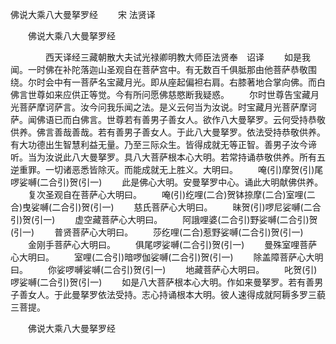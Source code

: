   佛说大乘八大曼拏罗经
　　宋 法贤译




　　佛说大乘八大曼拏罗经

　　　　西天译经三藏朝散大夫试光禄卿明教大师臣法贤奉　诏译
　　如是我闻。一时佛在补陀落迦山圣观自在菩萨宫中。有无数百千俱胝那由他菩萨恭敬围绕。尔时会中有一菩萨名宝藏月光。即从座起偏袒右肩。右膝著地合掌向佛。而白佛言世尊如来应供正等觉。今有所问愿佛慈愍断我疑惑。
　　尔时世尊告宝藏月光菩萨摩诃萨言。汝今问我乐闻之法。是义云何当为汝说。时宝藏月光菩萨摩诃萨。闻佛语已而白佛言。世尊若有善男子善女人。欲作八大曼拏罗。云何受持恭敬供养。佛言善哉善哉。若有善男子善女人。于此八大曼拏罗。依法受持恭敬供养。有大功德出生智慧利益无量。乃至三际众生。皆得成就无等正智。善男子汝今谛听。当为汝说此八大曼拏罗。具八大菩萨根本心大明。若常持诵恭敬供养。所有五逆重罪。一切诸恶悉皆除灭。而能成就无上胜义。大明曰。
　　唵(引)摩贺(引)尾啰娑嚩(二合引)贺(引一)
　　此是佛心大明。安曼拏罗中心。诵此大明献佛供养。
　　复次圣观自在菩萨心大明曰。
　　唵(引)纥哩(二合)贺钵捺摩(二合)室哩(二合)曳娑嚩(二合引)贺(引一)
　　慈氏菩萨心大明曰。
　　昧贺(引)啰尼娑嚩(二合引)贺(引一)
　　虚空藏菩萨心大明曰。
　　阿誐哩婆(二合引)野娑嚩(二合引)贺(引一)
　　普贤菩萨心大明曰。
　　莎纥哩(二合)惹野娑嚩(二合引)贺(引一)
　　金刚手菩萨心大明曰。
　　俱尾啰娑嚩(二合引)贺(引一)
　　曼殊室哩菩萨心大明曰。
　　室哩(二合引)暗啰伽娑嚩(二合引)贺(引一)
　　除盖障菩萨心大明曰。
　　你娑啰嚩娑嚩(二合引)贺(引一)
　　地藏菩萨心大明曰。
　　叱贺(引)啰娑嚩(二合引)贺(引一)
　　如是八大菩萨根本心大明。作如来曼拏罗。若有善男子善女人。于此曼拏罗依法受持。志心持诵根本大明。彼人速得成就阿耨多罗三藐三菩提。

　　佛说大乘八大曼拏罗经


